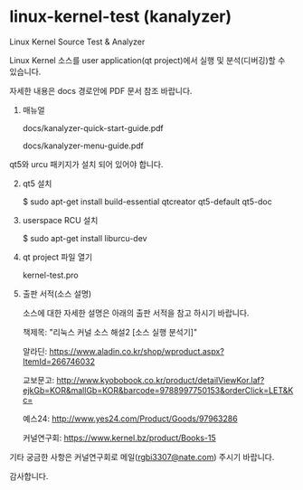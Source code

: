 # linux-kernel-test (kanalyzer)
Linux Kernel Source Test &amp; Analyzer

Linux Kernel 소스를 user application(qt project)에서 실행 및 분석(디버깅)할 수 있습니다.

자세한 내용은 docs 경로안에 PDF 문서 참조 바랍니다.


1. 매뉴얼

    docs/kanalyzer-quick-start-guide.pdf
    
    docs/kanalyzer-menu-guide.pdf


qt5와 urcu 패키지가 설치 되어 있어야 합니다.


2. qt5 설치

    $ sudo apt-get install build-essential qtcreator qt5-default qt5-doc


3. userspace RCU 설치

    $ sudo apt-get install liburcu-dev


4. qt project 파일 열기

    kernel-test.pro


5. 출판 서적(소스 설명)

    소스에 대한 자세한 설명은 아래의 출판 서적을 참고 하시기 바랍니다.
    
    책제목: "리눅스 커널 소스 해설2 [소스 실행 분석기]"
    
    알라딘: https://www.aladin.co.kr/shop/wproduct.aspx?ItemId=266746032
    
    교보문고: http://www.kyobobook.co.kr/product/detailViewKor.laf?ejkGb=KOR&mallGb=KOR&barcode=9788997750153&orderClick=LET&Kc=
    
    예스24: http://www.yes24.com/Product/Goods/97963286
    
    커널연구회: https://www.kernel.bz/product/Books-15
        
기타 궁금한 사항은 커널연구회로 메일(rgbi3307@nate.com) 주시기 바랍니다.

감사합니다.
